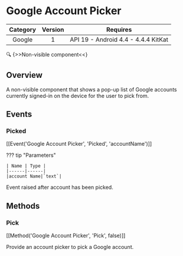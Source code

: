 # Google Account Picker

| Category | Version | Requires |
|:--------:|:-------:|:--------:|
|Google|1|API 19 - Android 4.4 - 4.4.4 KitKat|

:mag: {>>Non-visible component<<}

## Overview

A non-visible component that shows a pop-up list of Google accounts currently signed-in on the device for the user to pick from.

## Events

### Picked

[[Event('Google Account Picker', 'Picked', 'accountName')]]

??? tip "Parameters"

    | Name | Type |
    |------|------|
    |account Name|`text`|


Event raised after account has been picked.

## Methods

### Pick

[[Method('Google Account Picker', 'Pick', false)]]

Provide an account picker to pick a Google account.